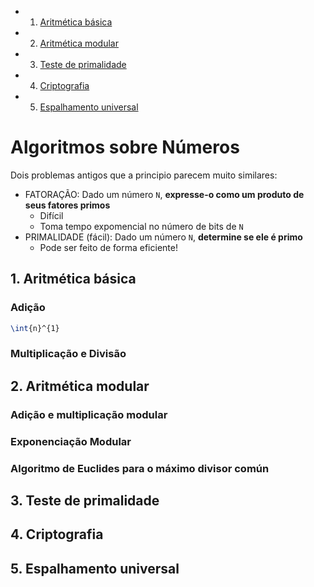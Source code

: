 <!-- vscode-markdown-toc -->
* 1. [Aritmética básica](#Aritmticabsica)
* 2. [Aritmética modular](#Aritmticamodular)
* 3. [Teste de primalidade](#Testedeprimalidade)
* 4. [Criptografia](#Criptografia)
* 5. [Espalhamento universal](#Espalhamentouniversal)

<!-- vscode-markdown-toc-config
	numbering=true
	autoSave=true
	/vscode-markdown-toc-config -->
<!-- /vscode-markdown-toc -->

# Algoritmos sobre Números

Dois problemas antigos que a principio parecem muito similares:
- FATORAÇÃO: Dado um número `N`, **expresse-o como um produto de seus fatores primos**
  - Difícil
  - Toma tempo expomencial no número de bits de `N`
- PRIMALIDADE (fácil): Dado um número `N`, **determine se ele é primo**
  - Pode ser feito de forma eficiente!

##  1. <a name='Aritmticabsica'></a>Aritmética básica

### Adição

``` latex
\int{n}^{1}
```
### Multiplicação e Divisão

##  2. <a name='Aritmticamodular'></a>Aritmética modular

### Adição e multiplicação modular

### Exponenciação Modular

### Algoritmo de Euclides para o máximo divisor común
##  3. <a name='Testedeprimalidade'></a>Teste de primalidade

##  4. <a name='Criptografia'></a>Criptografia

##  5. <a name='Espalhamentouniversal'></a>Espalhamento universal